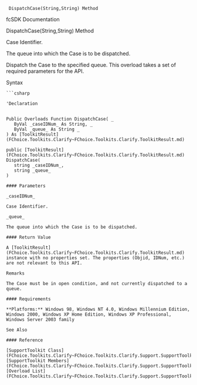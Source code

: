 ﻿     DispatchCase(String,String) Method                                                   

fcSDK Documentation

DispatchCase(String,String) Method

Case Identifier.

The queue into which the Case is to be dispatched.

Dispatch the Case to the specified queue. This overload takes a set of required parameters for the API.

Syntax

```vbnet
```csharp

'Declaration
 

Public Overloads Function DispatchCase( _
   ByVal _caseIDNum_ As String, _
   ByVal _queue_ As String _
) As [ToolkitResult](FChoice.Toolkits.Clarify~FChoice.Toolkits.Clarify.ToolkitResult.md)

public [ToolkitResult](FChoice.Toolkits.Clarify~FChoice.Toolkits.Clarify.ToolkitResult.md) DispatchCase( 
   string _caseIDNum_,
   string _queue_
)

#### Parameters

_caseIDNum_

Case Identifier.

_queue_

The queue into which the Case is to be dispatched.

#### Return Value

A [ToolkitResult](FChoice.Toolkits.Clarify~FChoice.Toolkits.Clarify.ToolkitResult.md) instance with no properties set. The properties (Objid, IDNum, etc.) are not relevant to this API.

Remarks

The Case must be in open condition, and not currently dispatched to a queue.

#### Requirements

**Platforms:** Windows 98, Windows NT 4.0, Windows Millennium Edition, Windows 2000, Windows XP Home Edition, Windows XP Professional, Windows Server 2003 family

See Also

#### Reference

[SupportToolkit Class](FChoice.Toolkits.Clarify~FChoice.Toolkits.Clarify.Support.SupportToolkit.md)  
[SupportToolkit Members](FChoice.Toolkits.Clarify~FChoice.Toolkits.Clarify.Support.SupportToolkit_members.md)  
[Overload List](FChoice.Toolkits.Clarify~FChoice.Toolkits.Clarify.Support.SupportToolkit~DispatchCase.md)
